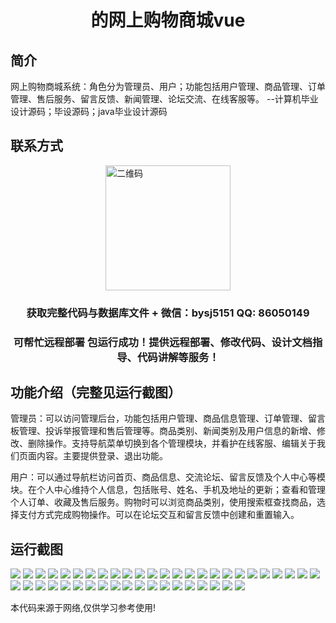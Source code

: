 <p><h1 align="center">的网上购物商城vue</h1></p>

## 简介
网上购物商城系统：角色分为管理员、用户；功能包括用户管理、商品管理、订单管理、售后服务、留言反馈、新闻管理、论坛交流、在线客服等。    --计算机毕业设计源码；毕设源码；java毕业设计源码


## 联系方式
<img src="https://bs-1329754181.cos.ap-shanghai.myqcloud.com/wx.jpg" alt="二维码" style="display: block; margin: 0 auto;" width="200px">
<p><h3 align="center">获取完整代码与数据库文件 + 微信：bysj5151 QQ: 86050149</h3></p>
<p><h3 align="center">可帮忙远程部署 包运行成功！提供远程部署、修改代码、设计文档指导、代码讲解等服务！</h3></p>

## 功能介绍（完整见运行截图）
管理员：可以访问管理后台，功能包括用户管理、商品信息管理、订单管理、留言板管理、投诉举报管理和售后管理等。商品类别、新闻类别及用户信息的新增、修改、删除操作。支持导航菜单切换到各个管理模块，并看护在线客服、编辑关于我们页面内容。主要提供登录、退出功能。

用户：可以通过导航栏访问首页、商品信息、交流论坛、留言反馈及个人中心等模块。在个人中心维持个人信息，包括账号、姓名、手机及地址的更新；查看和管理个人订单、收藏及售后服务。购物时可以浏览商品类别，使用搜索框查找商品，选择支付方式完成购物操作。可以在论坛交互和留言反馈中创建和重置输入。


## 运行截图
![](https://bs-1329754181.cos.ap-shanghai.myqcloud.com/ssm/OnlineShoppingMall/img/001.jpg)
![](https://bs-1329754181.cos.ap-shanghai.myqcloud.com/ssm/OnlineShoppingMall/img/002.jpg)
![](https://bs-1329754181.cos.ap-shanghai.myqcloud.com/ssm/OnlineShoppingMall/img/003.jpg)
![](https://bs-1329754181.cos.ap-shanghai.myqcloud.com/ssm/OnlineShoppingMall/img/004.jpg)
![](https://bs-1329754181.cos.ap-shanghai.myqcloud.com/ssm/OnlineShoppingMall/img/005.jpg)
![](https://bs-1329754181.cos.ap-shanghai.myqcloud.com/ssm/OnlineShoppingMall/img/006.jpg)
![](https://bs-1329754181.cos.ap-shanghai.myqcloud.com/ssm/OnlineShoppingMall/img/007.jpg)
![](https://bs-1329754181.cos.ap-shanghai.myqcloud.com/ssm/OnlineShoppingMall/img/008.jpg)
![](https://bs-1329754181.cos.ap-shanghai.myqcloud.com/ssm/OnlineShoppingMall/img/009.jpg)
![](https://bs-1329754181.cos.ap-shanghai.myqcloud.com/ssm/OnlineShoppingMall/img/010.jpg)
![](https://bs-1329754181.cos.ap-shanghai.myqcloud.com/ssm/OnlineShoppingMall/img/011.jpg)
![](https://bs-1329754181.cos.ap-shanghai.myqcloud.com/ssm/OnlineShoppingMall/img/012.jpg)
![](https://bs-1329754181.cos.ap-shanghai.myqcloud.com/ssm/OnlineShoppingMall/img/013.jpg)
![](https://bs-1329754181.cos.ap-shanghai.myqcloud.com/ssm/OnlineShoppingMall/img/014.jpg)
![](https://bs-1329754181.cos.ap-shanghai.myqcloud.com/ssm/OnlineShoppingMall/img/015.jpg)
![](https://bs-1329754181.cos.ap-shanghai.myqcloud.com/ssm/OnlineShoppingMall/img/016.jpg)
![](https://bs-1329754181.cos.ap-shanghai.myqcloud.com/ssm/OnlineShoppingMall/img/017.jpg)
![](https://bs-1329754181.cos.ap-shanghai.myqcloud.com/ssm/OnlineShoppingMall/img/018.jpg)
![](https://bs-1329754181.cos.ap-shanghai.myqcloud.com/ssm/OnlineShoppingMall/img/019.jpg)
![](https://bs-1329754181.cos.ap-shanghai.myqcloud.com/ssm/OnlineShoppingMall/img/020.jpg)
![](https://bs-1329754181.cos.ap-shanghai.myqcloud.com/ssm/OnlineShoppingMall/img/021.jpg)
![](https://bs-1329754181.cos.ap-shanghai.myqcloud.com/ssm/OnlineShoppingMall/img/022.jpg)
![](https://bs-1329754181.cos.ap-shanghai.myqcloud.com/ssm/OnlineShoppingMall/img/023.jpg)
![](https://bs-1329754181.cos.ap-shanghai.myqcloud.com/ssm/OnlineShoppingMall/img/024.jpg)
![](https://bs-1329754181.cos.ap-shanghai.myqcloud.com/ssm/OnlineShoppingMall/img/025.jpg)
![](https://bs-1329754181.cos.ap-shanghai.myqcloud.com/ssm/OnlineShoppingMall/img/026.jpg)
![](https://bs-1329754181.cos.ap-shanghai.myqcloud.com/ssm/OnlineShoppingMall/img/027.jpg)
![](https://bs-1329754181.cos.ap-shanghai.myqcloud.com/ssm/OnlineShoppingMall/img/028.jpg)
![](https://bs-1329754181.cos.ap-shanghai.myqcloud.com/ssm/OnlineShoppingMall/img/029.jpg)
![](https://bs-1329754181.cos.ap-shanghai.myqcloud.com/ssm/OnlineShoppingMall/img/030.jpg)
![](https://bs-1329754181.cos.ap-shanghai.myqcloud.com/ssm/OnlineShoppingMall/img/031.jpg)
![](https://bs-1329754181.cos.ap-shanghai.myqcloud.com/ssm/OnlineShoppingMall/img/032.jpg)
![](https://bs-1329754181.cos.ap-shanghai.myqcloud.com/ssm/OnlineShoppingMall/img/033.jpg)
![](https://bs-1329754181.cos.ap-shanghai.myqcloud.com/ssm/OnlineShoppingMall/img/034.jpg)
![](https://bs-1329754181.cos.ap-shanghai.myqcloud.com/ssm/OnlineShoppingMall/img/035.jpg)
![](https://bs-1329754181.cos.ap-shanghai.myqcloud.com/ssm/OnlineShoppingMall/img/036.jpg)
![](https://bs-1329754181.cos.ap-shanghai.myqcloud.com/ssm/OnlineShoppingMall/img/037.jpg)
![](https://bs-1329754181.cos.ap-shanghai.myqcloud.com/ssm/OnlineShoppingMall/img/038.jpg)
![](https://bs-1329754181.cos.ap-shanghai.myqcloud.com/ssm/OnlineShoppingMall/img/039.jpg)
![](https://bs-1329754181.cos.ap-shanghai.myqcloud.com/ssm/OnlineShoppingMall/img/040.jpg)
![](https://bs-1329754181.cos.ap-shanghai.myqcloud.com/ssm/OnlineShoppingMall/img/041.jpg)
![](https://bs-1329754181.cos.ap-shanghai.myqcloud.com/ssm/OnlineShoppingMall/img/042.jpg)
![](https://bs-1329754181.cos.ap-shanghai.myqcloud.com/ssm/OnlineShoppingMall/img/043.jpg)
![](https://bs-1329754181.cos.ap-shanghai.myqcloud.com/ssm/OnlineShoppingMall/img/044.jpg)

<p>本代码来源于网络,仅供学习参考使用!</p>
